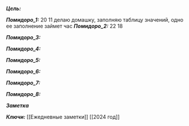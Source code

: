 
***Цель:***  

***Помидоро_1:*** 20 11
делаю домашку, заполняю таблицу значений, одно ее заполнение займет час
***Помидоро_2:***  22 18

***Помидоро_3:*** 

***Помидоро_4:*** 

***Помидоро_5:*** 

***Помидоро_6:*** 

***Помидоро_7:*** 

***Помидоро_8:*** 

***Заметка*** 


***Ключи:*** [[Ежедневные заметки]] [[2024 год]]